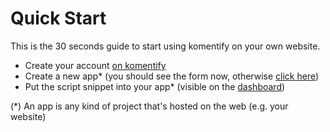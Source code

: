 # Quick Start

This is the 30 seconds guide to start using komentify on your own website.

* Create your account [on komentify](https://www.komentify.io/sign-up)
* Create a new app* (you should see the form now, otherwise [click here](https://www.komentify.io/apps/add))
* Put the script snippet into your app* (visible on the [dashboard](https://www.komentify.io/))


(*) An app is any kind of project that's hosted on the web (e.g. your website)

